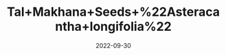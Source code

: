 ---
title: 'Tal+Makhana+Seeds+%22Asteracantha+longifolia%22'
date: '2022-09-30' 
metatag: '' 
inventory: '0' 
draft: false 
# meta description 
shortDescripton: ''
description: 'Seed'
longdescription: ''
featured: True
# product Price
price: '20.0'
# Product Short Description
productID: '72F9BE77-972C-ED11-9968-005056B3A416'
type: 'products'
category: 'Seed' 
thumnailproduct: 'https://eraconnect.blob.core.windows.net/product-images/aminsaddiquidawakhana/72F9BE77-972C-ED11-9968-005056B3A416.webp' 
images:
  - image: 'https://eraconnect.blob.core.windows.net/product-images/aminsaddiquidawakhana/72F9BE77-972C-ED11-9968-005056B3A416.webp'  
Variants:
---